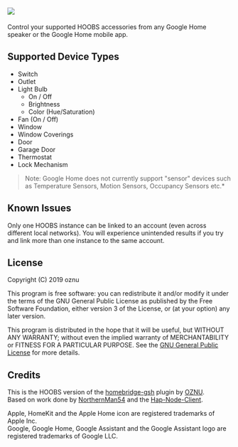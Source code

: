 # ![](https://raw.githubusercontent.com/hoobs-org/homebridge-google/master/branding/logo.png)

Control your supported HOOBS accessories from any Google Home speaker or the Google Home mobile app.

## Supported Device Types

* Switch
* Outlet
* Light Bulb
    * On / Off
    * Brightness
    * Color (Hue/Saturation)
* Fan (On / Off)
* Window
* Window Coverings
* Door
* Garage Door
* Thermostat
* Lock Mechanism

> Note:
> Google Home does not currently support "sensor" devices such as Temperature Sensors, Motion Sensors, Occupancy Sensors etc.*

## Known Issues

Only one HOOBS instance can be linked to an account (even across different local networks). You will experience unintended results if you try and link more than one instance to the same account.

## License	

Copyright (C) 2019 oznu	

This program is free software: you can redistribute it and/or modify it under the terms of the GNU General Public License as published by the Free Software Foundation, either version 3 of the License, or (at your option) any later version.	

This program is distributed in the hope that it will be useful, but WITHOUT ANY WARRANTY; without even the implied warranty of MERCHANTABILITY or FITNESS FOR A PARTICULAR PURPOSE.  See the [GNU General Public License](./LICENSE) for more details.	

## Credits

This is the HOOBS version of the [homebridge-gsh](https://github.com/oznu/homebridge-gsh) plugin by [OZNU](https://github.com/oznu).  
Based on work done by [NorthernMan54](https://github.com/NorthernMan54) and the [Hap-Node-Client](https://github.com/NorthernMan54/Hap-Node-Client).

Apple, HomeKit and the Apple Home icon are registered trademarks of Apple Inc.  
Google, Google Home, Google Assistant and the Google Assistant logo are registered trademarks of Google LLC.
